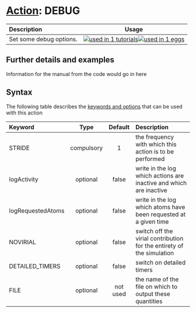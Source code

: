 # [Action](actions.md): DEBUG

| Description    | Usage |
|:--------|:--------:|
| Set some debug options. | [![used in 1 tutorials](https://img.shields.io/badge/tutorials-1-green.svg)](https://www.plumed-tutorials.org/browse.html?search=DEBUG)[![used in 1 eggs](https://img.shields.io/badge/nest-1-green.svg)](https://www.plumed-nest.org/browse.html?search=DEBUG) | 

## Further details and examples 
Information for the manual from the code would go in here 
## Syntax 
The following table describes the [keywords and options](parsing.md) that can be used with this action 

| Keyword | Type | Default | Description |
|:-------|:----:|:-------:|:-----------|
| STRIDE | compulsory | 1 |  the frequency with which this action is to be performed |
| logActivity | optional | false |  write in the log which actions are inactive and which are inactive |
| logRequestedAtoms | optional | false |  write in the log which atoms have been requested at a given time |
| NOVIRIAL | optional | false |  switch off the virial contribution for the entirety of the simulation |
| DETAILED_TIMERS | optional | false |  switch on detailed timers |
| FILE | optional | not used | the name of the file on which to output these quantities |
